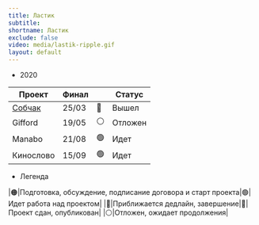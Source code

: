 ```yaml
---
title: Ластик
subtitle:
shortname: Ластик
exclude: false
video: media/lastik-ripple.gif
layout: default
---
```


+ 2020

|Проект|Финал||Статус|
|-|-|-|-|
|[Собчак](sobchak)|25/03|🔵|Вышел|
|Gifford|19/05|⚪|Отложен|
|Manabo|21/08|🟢|Идет|
|Кинослово|15/09|🟢|Идет|

+ Легенда

|🟠|Подготовка, обсуждение, подписание договора и старт проекта|🟢|Идет работа над проектом|
|🔴|Приближается дедлайн, завершение|🔵|Проект сдан, опубликован|
|⚪|Отложен, ожидает продолжения|
